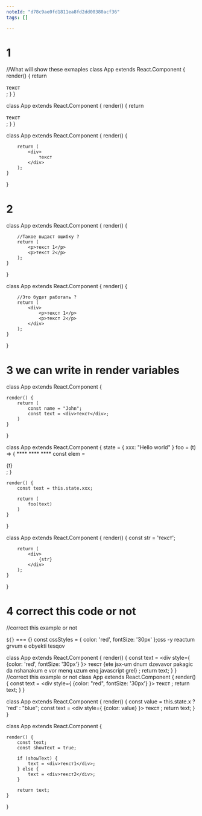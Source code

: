 ```yaml
---
noteId: "d78c9ae0fd1811ea8fd2dd00380acf36"
tags: []

---
```


# 1

//What will show these exmaples
class App extends React.Component {
	render() {
		return <div>
			текст
		</div>;
	}
}

class App extends React.Component {
	render() {
		return 
        <div>
			текст
		</div>;
	}
}

class App extends React.Component {
	render() {
		
		
		return (
			<div>
				текст
			</div>
		);
	}
}



# 2


class App extends React.Component {
	render() {
		
		//Такое выдаст ошибку ?
		return (
			<p>текст 1</p>
			<p>текст 2</p>
		);
	}
}

class App extends React.Component {
	render() {
		
		//Это будет работать ?
		return (
			<div>
				<p>текст 1</p>
				<p>текст 2</p>
			</div>
		);
	}
}



# 3 we can write in render variables

class App extends React.Component {
	
	render() {
		return (
			const name = "John";
			const text = <div>текст</div>;
		)
    }
}


class App extends React.Component {
	state = {
		xxx: "Hello world"
	}
	foo = (t) => {
		****
		****
		****
		const elem = <div>{t}</div>;
	}

	render() {
		const text = this.state.xxx;
		
		return (
			foo(text)
		)
    }
}






class App extends React.Component {
	render() {
		const str = 'текст';

		return (
			<div>
				{str}
			</div>
		);
	}
}



# 4 correct this code or not

//correct this example or not

`${}` === {}
const cssStyles = { color: 'red', fontSize: '30px' };css -y reactum grvum e obyekti tesqov

class App extends React.Component {
	render() {
		const text = <div style={ {color: 'red', fontSize: '30px'} }>
			текст
			{ete jsx-um dnum dzevavor pakagic da nshanakum e vor menq uzum enq javascript grel}
		</div>;
		return text;
	}
}
//correct this example or not
class App extends React.Component {
	render() {
		const text = <div style={ {color: "red", fontSize: '30px'} }>
			текст
		</div>;
		return text;
	}
}


class App extends React.Component {
	render() {
		const value = this.state.x ? 'red' : "blue";
		const text = <div style={ {color: value} }>
			текст
		</div>;
		return text;
	}
}



class App extends React.Component {

	render() {
		const text;
		const showText = true;
		
		if (showText) {
			text = <div>текст1</div>;
		} else {
			text = <div>текст2</div>;
		}

		return text;
	}
}